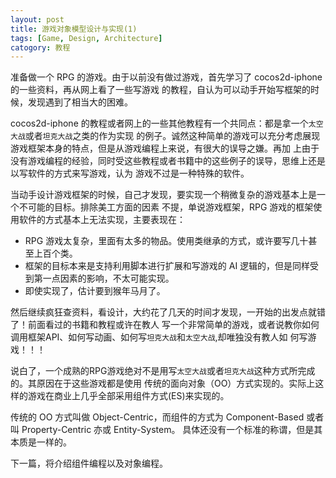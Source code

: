 ```yaml
---
layout: post
title: 游戏对象模型设计与实现(1)
tags: [Game, Design, Architecture]
catogory: 教程
---
```


准备做一个 RPG 的游戏。由于以前没有做过游戏，首先学习了 cocos2d-iphone 的一些资料，再从网上看了一些写游戏
的教程，自认为可以动手开始写框架的时候，发现遇到了相当大的困难。

cocos2d-iphone 的教程或者网上的一些其他教程有一个共同点：都是拿一个`太空大战`或者`坦克大战`之类的作为实现
的例子。诚然这种简单的游戏可以充分考虑展现游戏框架本身的特点，但是从游戏编程上来说，有很大的误导之嫌。再加
上由于没有游戏编程的经验，同时受这些教程或者书籍中的这些例子的误导，思维上还是以写软件的方式来写游戏，认为
游戏不过是一种特殊的软件。

<!--more-->

当动手设计游戏框架的时候，自己才发现，要实现一个稍微复杂的游戏基本上是一个不可能的目标。排除美工方面的因素
不提，单说游戏框架，RPG 游戏的框架使用软件的方式基本上无法实现，主要表现在：

- RPG 游戏太复杂，里面有太多的物品。使用类继承的方式，或许要写几十甚至上百个类。
- 框架的目标本来是支持利用脚本进行扩展和写游戏的 AI 逻辑的，但是同样受到第一点因素的影响，不太可能实现。
- 即使实现了，估计要到猴年马月了。

然后继续疯狂查资料，看设计，大约花了几天的时间才发现，一开始的出发点就错了！前面看过的书籍和教程或许在教人
写一个非常简单的游戏，或者说教你如何调用框架API、如何写动画、如何写`坦克大战`和`太空大战`,却唯独没有教人如
何写游戏！！！

说白了，一个成熟的RPG游戏绝对不是用写`太空大战`或者`坦克大战`这种方式所完成的。其原因在于这些游戏都是使用
传统的面向对象（OO）方式实现的。实际上这样的游戏在商业上几乎全部采用组件方式(ES)来实现的。

传统的 OO 方式叫做 Object-Centric，而组件的方式为 Component-Based 或者叫 Property-Centric 亦或 Entity-System。
具体还没有一个标准的称谓，但是其本质是一样的。

下一篇，将介绍组件编程以及对象编程。
